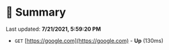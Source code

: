 # 📖 Summary
Last updated: **7/21/2021, 5:59:20 PM**

- `GET` [https://google.com](https://google.com) - **Up** (130ms)
